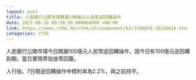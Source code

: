 ```yaml
---
layout: post
title: 人民銀行公開市場開展100億元人民幣逆回購操作
date: 2021-06-16 09:29:50.000000000 +08:00
link: https://news.rthk.hk/rthk/ch/component/k2/1596070-20210616.htm
categories: rthk
---
```


人民銀行公開市場今日開展100億元人民幣逆回購操作，因今日有100億元逆回購到期，當日實現零投放零回籠。

人行指，7日期逆回購操作中標利率為2.2%，與之前持平。
